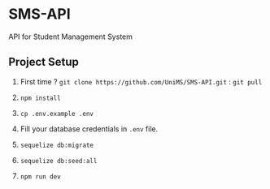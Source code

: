 # SMS-API
API for Student Management System

## Project Setup

1. First time ? `git clone https://github.com/UniMS/SMS-API.git` : `git pull`

2. `npm install`

3. `cp .env.example .env`

4. Fill your database credentials in `.env` file.

5. `sequelize db:migrate`

6. `sequelize db:seed:all`

7. `npm run dev`
